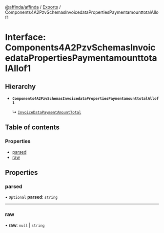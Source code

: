 [@affinda/affinda](../README.md) / [Exports](../modules.md) / Components4A2PzvSchemasInvoicedataPropertiesPaymentamounttotalAllof1

# Interface: Components4A2PzvSchemasInvoicedataPropertiesPaymentamounttotalAllof1

## Hierarchy

- **`Components4A2PzvSchemasInvoicedataPropertiesPaymentamounttotalAllof1`**

  ↳ [`InvoiceDataPaymentAmountTotal`](InvoiceDataPaymentAmountTotal.md)

## Table of contents

### Properties

- [parsed](Components4A2PzvSchemasInvoicedataPropertiesPaymentamounttotalAllof1.md#parsed)
- [raw](Components4A2PzvSchemasInvoicedataPropertiesPaymentamounttotalAllof1.md#raw)

## Properties

### parsed

• `Optional` **parsed**: `string`

___

### raw

• **raw**: ``null`` \| `string`
